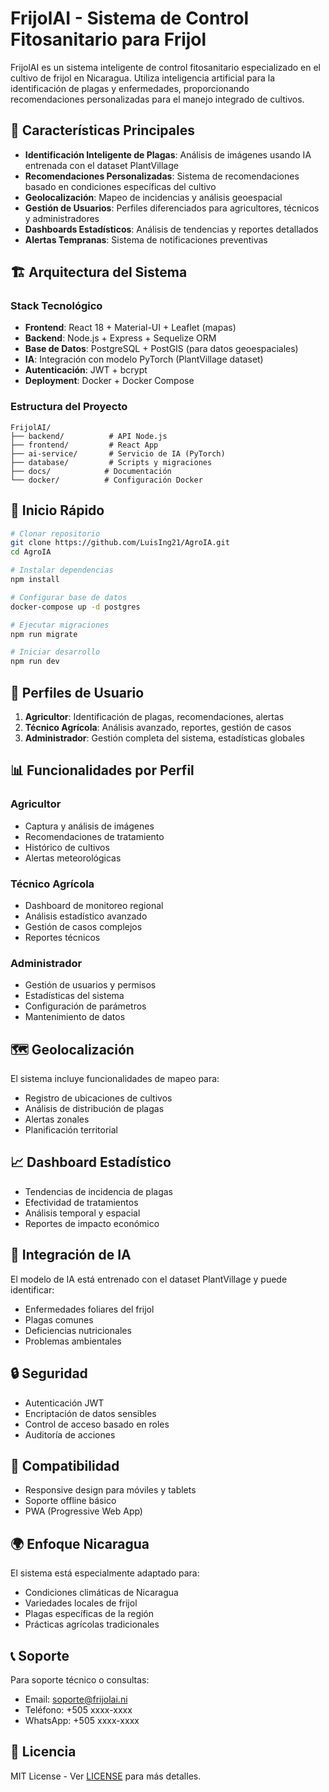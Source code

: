 # FrijolAI - Sistema de Control Fitosanitario para Frijol

FrijolAI es un sistema inteligente de control fitosanitario especializado en el cultivo de frijol en Nicaragua. Utiliza inteligencia artificial para la identificación de plagas y enfermedades, proporcionando recomendaciones personalizadas para el manejo integrado de cultivos.

## 🌱 Características Principales

- **Identificación Inteligente de Plagas**: Análisis de imágenes usando IA entrenada con el dataset PlantVillage
- **Recomendaciones Personalizadas**: Sistema de recomendaciones basado en condiciones específicas del cultivo
- **Geolocalización**: Mapeo de incidencias y análisis geoespacial
- **Gestión de Usuarios**: Perfiles diferenciados para agricultores, técnicos y administradores
- **Dashboards Estadísticos**: Análisis de tendencias y reportes detallados
- **Alertas Tempranas**: Sistema de notificaciones preventivas

## 🏗️ Arquitectura del Sistema

### Stack Tecnológico
- **Frontend**: React 18 + Material-UI + Leaflet (mapas)
- **Backend**: Node.js + Express + Sequelize ORM
- **Base de Datos**: PostgreSQL + PostGIS (para datos geoespaciales)
- **IA**: Integración con modelo PyTorch (PlantVillage dataset)
- **Autenticación**: JWT + bcrypt
- **Deployment**: Docker + Docker Compose

### Estructura del Proyecto
```
FrijolAI/
├── backend/          # API Node.js
├── frontend/         # React App
├── ai-service/       # Servicio de IA (PyTorch)
├── database/         # Scripts y migraciones
├── docs/            # Documentación
└── docker/          # Configuración Docker
```

## 🚀 Inicio Rápido

```bash
# Clonar repositorio
git clone https://github.com/LuisIng21/AgroIA.git
cd AgroIA

# Instalar dependencias
npm install

# Configurar base de datos
docker-compose up -d postgres

# Ejecutar migraciones
npm run migrate

# Iniciar desarrollo
npm run dev
```

## 👥 Perfiles de Usuario

1. **Agricultor**: Identificación de plagas, recomendaciones, alertas
2. **Técnico Agrícola**: Análisis avanzado, reportes, gestión de casos
3. **Administrador**: Gestión completa del sistema, estadísticas globales

## 📊 Funcionalidades por Perfil

### Agricultor
- Captura y análisis de imágenes
- Recomendaciones de tratamiento
- Histórico de cultivos
- Alertas meteorológicas

### Técnico Agrícola
- Dashboard de monitoreo regional
- Análisis estadístico avanzado
- Gestión de casos complejos
- Reportes técnicos

### Administrador
- Gestión de usuarios y permisos
- Estadísticas del sistema
- Configuración de parámetros
- Mantenimiento de datos

## 🗺️ Geolocalización

El sistema incluye funcionalidades de mapeo para:
- Registro de ubicaciones de cultivos
- Análisis de distribución de plagas
- Alertas zonales
- Planificación territorial

## 📈 Dashboard Estadístico

- Tendencias de incidencia de plagas
- Efectividad de tratamientos
- Análisis temporal y espacial
- Reportes de impacto económico

## 🤖 Integración de IA

El modelo de IA está entrenado con el dataset PlantVillage y puede identificar:
- Enfermedades foliares del frijol
- Plagas comunes
- Deficiencias nutricionales
- Problemas ambientales

## 🔒 Seguridad

- Autenticación JWT
- Encriptación de datos sensibles
- Control de acceso basado en roles
- Auditoría de acciones

## 📱 Compatibilidad

- Responsive design para móviles y tablets
- Soporte offline básico
- PWA (Progressive Web App)

## 🌍 Enfoque Nicaragua

El sistema está especialmente adaptado para:
- Condiciones climáticas de Nicaragua
- Variedades locales de frijol
- Plagas específicas de la región
- Prácticas agrícolas tradicionales

## 📞 Soporte

Para soporte técnico o consultas:
- Email: soporte@frijolai.ni
- Teléfono: +505 xxxx-xxxx
- WhatsApp: +505 xxxx-xxxx

## 📄 Licencia

MIT License - Ver [LICENSE](LICENSE) para más detalles.
